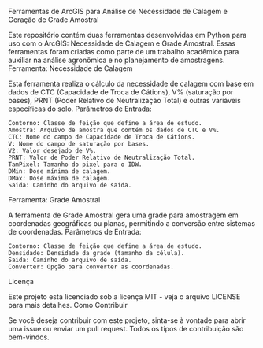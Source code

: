 Ferramentas de ArcGIS para Análise de Necessidade de Calagem e Geração de Grade Amostral

Este repositório contém duas ferramentas desenvolvidas em Python para uso com o ArcGIS: Necessidade de Calagem e Grade Amostral. Essas ferramentas foram criadas como parte de um trabalho acadêmico para auxiliar na análise agronômica e no planejamento de amostragens.
Ferramenta: Necessidade de Calagem

Esta ferramenta realiza o cálculo da necessidade de calagem com base em dados de CTC (Capacidade de Troca de Cátions), V% (saturação por bases), PRNT (Poder Relativo de Neutralização Total) e outras variáveis específicas do solo.
Parâmetros de Entrada:

    Contorno: Classe de feição que define a área de estudo.
    Amostra: Arquivo de amostra que contém os dados de CTC e V%.
    CTC: Nome do campo de Capacidade de Troca de Cátions.
    V: Nome do campo de saturação por bases.
    V2: Valor desejado de V%.
    PRNT: Valor de Poder Relativo de Neutralização Total.
    TamPixel: Tamanho do pixel para o IDW.
    DMin: Dose mínima de calagem.
    DMax: Dose máxima de calagem.
    Saida: Caminho do arquivo de saída.

Ferramenta: Grade Amostral

A ferramenta de Grade Amostral gera uma grade para amostragem em coordenadas geográficas ou planas, permitindo a conversão entre sistemas de coordenadas.
Parâmetros de Entrada:

    Contorno: Classe de feição que define a área de estudo.
    Densidade: Densidade da grade (tamanho da célula).
    Saida: Caminho do arquivo de saída.
    Converter: Opção para converter as coordenadas.

Licença

Este projeto está licenciado sob a licença MIT - veja o arquivo LICENSE para mais detalhes.
Como Contribuir

Se você deseja contribuir com este projeto, sinta-se à vontade para abrir uma issue ou enviar um pull request. Todos os tipos de contribuição são bem-vindos.
